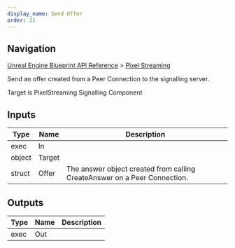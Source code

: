 ```yaml
---
display_name: Send Offer
order: 21
---
```

## Navigation

[Unreal Engine Blueprint API Reference](https://dev.epicgames.com/documentation/en-us/unreal-engine/BlueprintAPI) > [Pixel Streaming](https://dev.epicgames.com/documentation/en-us/unreal-engine/BlueprintAPI/PixelStreaming)

Send an offer created from a Peer Connection to the signalling server.

Target is PixelStreaming Signalling Component

## Inputs

| Type | Name | Description |
| --- | --- | --- |
| exec | In |  |
| object | Target |  |
| struct | Offer | The answer object created from calling CreateAnswer on a Peer Connection. |

## Outputs

| Type | Name | Description |
| --- | --- | --- |
| exec | Out |  |
